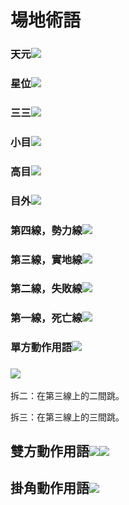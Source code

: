 # 場地術語

### 天元![](/assets/00天元.png)

### 星位![](/assets/01星位.jpg)

### 三三![](/assets/02三三.jpg)

### 小目![](/assets/03小目.jpg)

### 高目![](/assets/04高目.jpg)

### 目外![](/assets/05目外.jpg)

### 第四線，勢力線![](/assets/第四線，勢力線.jpg)

### 第三線，實地線![](/assets/第三線，實地線.jpg)

### 第二線，失敗線![](/assets/第二線，失敗線.jpg)

### 第一線，死亡線![](/assets/第一線，死亡線.jpg)

### 單方動作用語![](/assets/單方動作用語一.jpg)

### ![](/assets/單方動作用語二.jpg)

拆二：在第三線上的二間跳。

拆三：在第三線上的三間跳。



## 雙方動作用語![](/assets/雙方動作用語一.jpg)![](/assets/單方動作用語二.jpg)

## 掛角動作用語![](/assets/掛角動作用語二.jpg)



